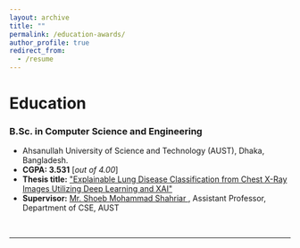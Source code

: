 ```yaml
---
layout: archive
title: ""
permalink: /education-awards/
author_profile: true
redirect_from:
  - /resume
---
```



# Education

### B.Sc. in Computer Science and Engineering


* Ahsanullah University of Science and Technology (AUST), Dhaka, Bangladesh.
* **CGPA:  3.531** [*out of 4.00*]
* **Thesis title:** ["Explainable Lung Disease Classification from Chest X-Ray Images Utilizing Deep Learning and XAI"](https://github.com/TanzinaTaher/TanzinaTaher.github.io/blob/master/files/Thesis.pdf) 
* **Supervisor:** [Mr. Shoeb Mohammad Shahriar
](https://scholar.google.com/citations?user=G6Nzng0AAAAJ&hl=en&fbclid=IwAR3pe2NuUG3APzJze-gttIbbeeiuP6oCFaKMwdMzUDUR90xk3N3Bh83Nh30), Assistant Professor, Department of CSE, AUST

<br /> 



___________________________________________
